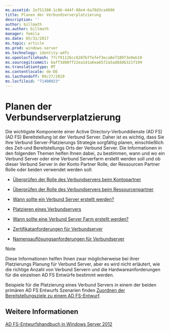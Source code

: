 ```yaml
---
ms.assetid: 2e751308-1c86-4d4f-88e4-6a78d3ca4696
title: Planen der Verbundserverplatzierung
description: ''
author: billmath
ms.author: billmath
manager: femila
ms.date: 05/31/2017
ms.topic: article
ms.prod: windows-server
ms.technology: identity-adfs
ms.openlocfilehash: 77cf91126cc628fb7fefef3eca8e7189f3e9eb10
ms.sourcegitcommit: 6aff3d88ff22ea141a6ea6572a5ad8dd6321f199
ms.translationtype: MT
ms.contentlocale: de-DE
ms.lasthandoff: 09/27/2019
ms.locfileid: "71408023"
---
```

# <a name="planning-federation-server-placement"></a>Planen der Verbundserverplatzierung

Die wichtigste Komponente einer Active Directory-Verbunddienste (AD FS) \(AD FS\) Bereitstellung ist der Verbund Server. Daher ist es wichtig, dass Sie Ihre Verbund Server-Platzierungs Strategie sorgfältig planen, einschließlich des Zeit-und Bereitstellungs Orts der Verbund Server. Die Informationen in den folgenden Themen helfen Ihnen dabei, zu bestimmen, wann und wo ein Verbund Server oder eine Verbund Serverfarm erstellt werden soll und ob dieser Verbund Server in der Konto Partner Rolle, der Ressourcen Partner Rolle oder beiden verwendet werden soll:  
  
-   [Überprüfen der Rolle des Verbundservers beim Kontopartner](Review-the-Role-of-the-Federation-Server-in-the-Account-Partner.md)  
  
-   [Überprüfen der Rolle des Verbundservers beim Ressourcenpartner](Review-the-Role-of-the-Federation-Server-in-the-Resource-Partner.md)  
  
-   [Wann sollte ein Verbund Server erstellt werden?](When-to-Create-a-Federation-Server.md)  
  
-   [Platzieren eines Verbundservers](Where-to-Place-a-Federation-Server.md)  
  
-   [Wann sollte eine Verbund Server Farm erstellt werden?](When-to-Create-a-Federation-Server-Farm.md)  
  
-   [Zertifikatanforderungen für Verbundserver](Certificate-Requirements-for-Federation-Servers.md)  
  
-   [Namensauflösungsanforderungen für Verbundserver](Name-Resolution-Requirements-for-Federation-Servers.md)  
  
> [!NOTE]  
> Diese Informationen helfen Ihnen zwar möglicherweise bei ihrer Platzierungs Planung für Verbund Server, aber es wird nicht erläutert, wie die richtige Anzahl von Verbund Servern und die Hardwareanforderungen für die einzelnen AD FS Entwürfe bestimmt werden.  
  
Beispiele für die Platzierung eines Verbund Servers in einem der beiden primären AD FS Entwurfs Szenarien finden [Zuordnen der Bereitstellungsziele zu einem AD FS-Entwurf](Mapping-Your-Deployment-Goals-to-an-AD-FS-Design.md).  
  
## <a name="see-also"></a>Weitere Informationen
[AD FS-Entwurfshandbuch in Windows Server 2012](AD-FS-Design-Guide-in-Windows-Server-2012.md)


